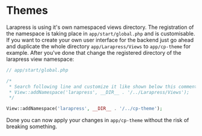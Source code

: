 # Themes

Larapress is using it's own namespaced views directory. The registration of the namespace is taking place in
`app/start/global.php` and is customisable. If you want to create your own user interface for the backend just go ahead
and duplicate the whole directory `app/Larapress/Views` to `app/cp-theme` for example. After you've done that change
 the registered directory of the larapress view namespace:

 ```php
 // app/start/global.php

 /*
  * Search following line and customize it like shown below this comment block:
  * View::addNamespace('larapress', __DIR__ . '/../Larapress/Views');
  */

 View::addNamespace('larapress', __DIR__ . '/../cp-theme');
 ```

 Done you can now apply your changes in `app/cp-theme` without the risk of breaking something.
